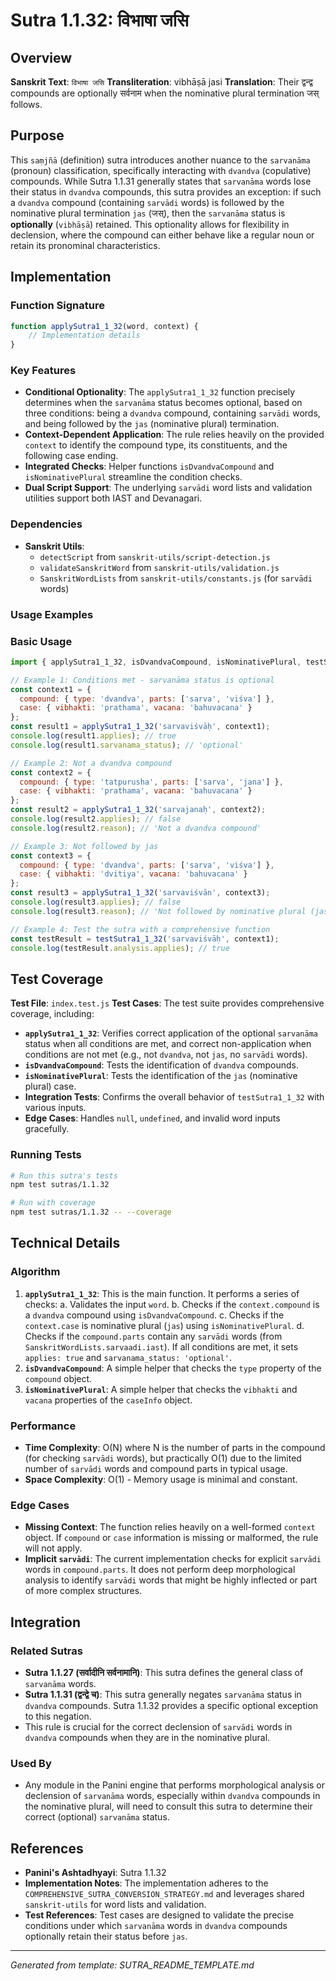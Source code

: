 # Sutra 1.1.32: विभाषा जसि

## Overview

**Sanskrit Text**: `विभाषा जसि`
**Transliteration**: vibhāṣā jasi
**Translation**: Their द्वन्द्व compounds are optionally सर्वनाम when the nominative plural termination जस् follows.

## Purpose

This `saṃjñā` (definition) sutra introduces another nuance to the `sarvanāma` (pronoun) classification, specifically interacting with `dvandva` (copulative) compounds. While Sutra 1.1.31 generally states that `sarvanāma` words lose their status in `dvandva` compounds, this sutra provides an exception: if such a `dvandva` compound (containing `sarvādi` words) is followed by the nominative plural termination `jas` (जस्), then the `sarvanāma` status is **optionally** (`vibhāṣā`) retained. This optionality allows for flexibility in declension, where the compound can either behave like a regular noun or retain its pronominal characteristics.

## Implementation

### Function Signature
```javascript
function applySutra1_1_32(word, context) {
    // Implementation details
}
```

### Key Features
- **Conditional Optionality**: The `applySutra1_1_32` function precisely determines when the `sarvanāma` status becomes optional, based on three conditions: being a `dvandva` compound, containing `sarvādi` words, and being followed by the `jas` (nominative plural) termination.
- **Context-Dependent Application**: The rule relies heavily on the provided `context` to identify the compound type, its constituents, and the following case ending.
- **Integrated Checks**: Helper functions `isDvandvaCompound` and `isNominativePlural` streamline the condition checks.
- **Dual Script Support**: The underlying `sarvādi` word lists and validation utilities support both IAST and Devanagari.

### Dependencies
- **Sanskrit Utils**:
  - `detectScript` from `sanskrit-utils/script-detection.js`
  - `validateSanskritWord` from `sanskrit-utils/validation.js`
  - `SanskritWordLists` from `sanskrit-utils/constants.js` (for `sarvādi` words)

### Usage Examples

### Basic Usage
```javascript
import { applySutra1_1_32, isDvandvaCompound, isNominativePlural, testSutra1_1_32 } from './index.js';

// Example 1: Conditions met - sarvanāma status is optional
const context1 = {
  compound: { type: 'dvandva', parts: ['sarva', 'viśva'] },
  case: { vibhakti: 'prathama', vacana: 'bahuvacana' }
};
const result1 = applySutra1_1_32('sarvaviśvāḥ', context1);
console.log(result1.applies); // true
console.log(result1.sarvanama_status); // 'optional'

// Example 2: Not a dvandva compound
const context2 = {
  compound: { type: 'tatpurusha', parts: ['sarva', 'jana'] },
  case: { vibhakti: 'prathama', vacana: 'bahuvacana' }
};
const result2 = applySutra1_1_32('sarvajanaḥ', context2);
console.log(result2.applies); // false
console.log(result2.reason); // 'Not a dvandva compound'

// Example 3: Not followed by jas
const context3 = {
  compound: { type: 'dvandva', parts: ['sarva', 'viśva'] },
  case: { vibhakti: 'dvitiya', vacana: 'bahuvacana' }
};
const result3 = applySutra1_1_32('sarvaviśvān', context3);
console.log(result3.applies); // false
console.log(result3.reason); // 'Not followed by nominative plural (jas)'

// Example 4: Test the sutra with a comprehensive function
const testResult = testSutra1_1_32('sarvaviśvāḥ', context1);
console.log(testResult.analysis.applies); // true
```

## Test Coverage

**Test File**: `index.test.js`
**Test Cases**: The test suite provides comprehensive coverage, including:
- **`applySutra1_1_32`**: Verifies correct application of the optional `sarvanāma` status when all conditions are met, and correct non-application when conditions are not met (e.g., not `dvandva`, not `jas`, no `sarvādi` words).
- **`isDvandvaCompound`**: Tests the identification of `dvandva` compounds.
- **`isNominativePlural`**: Tests the identification of the `jas` (nominative plural) case.
- **Integration Tests**: Confirms the overall behavior of `testSutra1_1_32` with various inputs.
- **Edge Cases**: Handles `null`, `undefined`, and invalid word inputs gracefully.

### Running Tests
```bash
# Run this sutra's tests
npm test sutras/1.1.32

# Run with coverage
npm test sutras/1.1.32 -- --coverage
```

## Technical Details

### Algorithm
1.  **`applySutra1_1_32`**: This is the main function. It performs a series of checks:
    a.  Validates the input `word`.
    b.  Checks if the `context.compound` is a `dvandva` compound using `isDvandvaCompound`.
    c.  Checks if the `context.case` is nominative plural (`jas`) using `isNominativePlural`.
    d.  Checks if the `compound.parts` contain any `sarvādi` words (from `SanskritWordLists.sarvaadi.iast`).
    If all conditions are met, it sets `applies: true` and `sarvanama_status: 'optional'`.
2.  **`isDvandvaCompound`**: A simple helper that checks the `type` property of the `compound` object.
3.  **`isNominativePlural`**: A simple helper that checks the `vibhakti` and `vacana` properties of the `caseInfo` object.

### Performance
- **Time Complexity**: O(N) where N is the number of parts in the compound (for checking `sarvādi` words), but practically O(1) due to the limited number of `sarvādi` words and compound parts in typical usage.
- **Space Complexity**: O(1) - Memory usage is minimal and constant.

### Edge Cases
- **Missing Context**: The function relies heavily on a well-formed `context` object. If `compound` or `case` information is missing or malformed, the rule will not apply.
- **Implicit `sarvādi`**: The current implementation checks for explicit `sarvādi` words in `compound.parts`. It does not perform deep morphological analysis to identify `sarvādi` words that might be highly inflected or part of more complex structures.

## Integration

### Related Sutras
- **Sutra 1.1.27 (सर्वादीनि सर्वनामानि)**: This sutra defines the general class of `sarvanāma` words.
- **Sutra 1.1.31 (द्वन्द्वे च)**: This sutra generally negates `sarvanāma` status in `dvandva` compounds. Sutra 1.1.32 provides a specific optional exception to this negation.
- This rule is crucial for the correct declension of `sarvādi` words in `dvandva` compounds when they are in the nominative plural.

### Used By
- Any module in the Panini engine that performs morphological analysis or declension of `sarvanāma` words, especially within `dvandva` compounds in the nominative plural, will need to consult this sutra to determine their correct (optional) `sarvanāma` status.

## References

- **Panini's Ashtadhyayi**: Sutra 1.1.32
- **Implementation Notes**: The implementation adheres to the `COMPREHENSIVE_SUTRA_CONVERSION_STRATEGY.md` and leverages shared `sanskrit-utils` for word lists and validation.
- **Test References**: Test cases are designed to validate the precise conditions under which `sarvanāma` words in `dvandva` compounds optionally retain their status before `jas`.

---

*Generated from template: SUTRA_README_TEMPLATE.md*